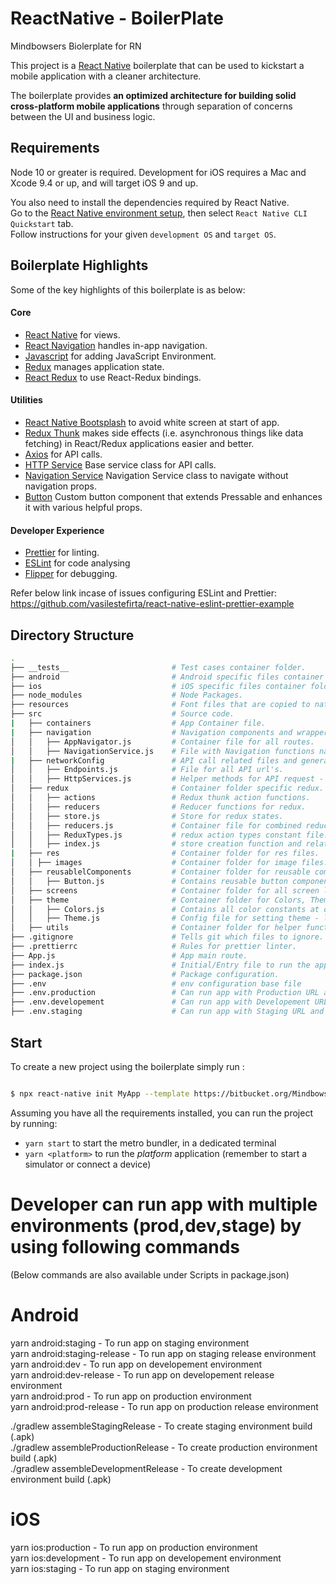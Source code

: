# ReactNative - BoilerPlate

Mindbowsers Biolerplate for RN

This project is a [React Native](https://facebook.github.io/react-native/) boilerplate that can be used to kickstart a mobile application with a cleaner architecture.

The boilerplate provides **an optimized architecture for building solid cross-platform mobile applications** through separation of concerns between the UI and business logic.

## Requirements

Node 10 or greater is required. Development for iOS requires a Mac and Xcode 9.4 or up, and will target iOS 9 and up.

You also need to install the dependencies required by React Native.  
Go to the [React Native environment setup](https://reactnative.dev/docs/environment-setup), then select `React Native CLI Quickstart` tab.  
Follow instructions for your given `development OS` and `target OS`.

## Boilerplate Highlights

Some of the key highlights of this boilerplate is as below:

#### Core

- [React Native](https://github.com/facebook/react-nativee) for views.
- [React Navigation](https://github.com/react-navigation/react-navigation) handles in-app navigation.
- [Javascript](https://reactnative.dev/docs/javascript-environment) for adding JavaScript Environment.
- [Redux](https://github.com/reactjs/redux) manages application state.
- [React Redux](https://github.com/reactjs/react-redux) to use React-Redux bindings.

#### Utilities

- [React Native Bootsplash](https://www.npmjs.com/package/react-native-bootsplash) to avoid white screen at start of app.
- [Redux Thunk](https://github.com/reduxjs/redux-thunk) makes side effects (i.e. asynchronous things like data fetching) in React/Redux applications easier and better.
- [Axios](https://github.com/axios/axios) for API calls.
- [HTTP Service](https://bitbucket.org/Mindbowser/reactnative-boilerplate/src/master/src/networkConfig/HttpServices.js) Base service class for API calls.
- [Navigation Service](https://bitbucket.org/Mindbowser/reactnative-boilerplate/src/master/src/navigation/NavigationService.js) Navigation Service class to navigate without navigation props.
- [Button](https://bitbucket.org/Mindbowser/reactnative-boilerplate/src/master/src/reusableComponents/Button.js) Custom button component that extends Pressable and enhances it with various helpful props.

#### Developer Experience

- [Prettier](https://prettier.io/) for linting.
- [ESLint](https://eslint.org/) for code analysing
- [Flipper](https://fbflipper.com/) for debugging.

Refer below link incase of issues configuring ESLint and Prettier:
https://github.com/vasilestefirta/react-native-eslint-prettier-example

## Directory Structure

```bash
.
├── __tests__                       # Test cases container folder.
├── android                         # Android specific files container folder.
├── ios                             # iOS specific files container folder.
├── node_modules                    # Node Packages.
├── resources                       # Font files that are copied to native folder when building.
├── src                             # Source code.
|   ├── containers                  # App Container file.
|   ├── navigation                  # Navigation components and wrappers.
│   │   ├── AppNavigator.js         # Container file for all routes.
│   │   ├── NavigationService.js    # File with Navigation functions navigate, replace, go back etc..
|   ├── networkConfig               # API call related files and general services related files.
│   │   ├── Endpoints.js            # File for all API url's.
│   │   ├── HttpServices.js         # Helper methods for API request - POST, GET, PUT, DELETE etc..
│   ├── redux                       # Container folder specific redux.
│   │   ├── actions                 # Redux thunk action functions.
│   │   ├── reducers                # Reducer functions for redux.
│   │   ├── store.js                # Store for redux states.
│   │   ├── reducers.js             # Container file for combined reducers.
│   │   ├── ReduxTypes.js           # redux action types constant file.
│   │   ├── index.js                # store creation function and related file.
|   ├── res                         # Container folder for res files.
│   │ ├── images                    # Container folder for image files.
│   ├── reusablelComponents         # Container folder for reusable components through out the app.
│   │   ├── Button.js               # Contains reusable button component.
│   ├── screens                     # Container folder for all screen level components.
│   ├── theme                       # Container folder for Colors, Theme related files.
│   │   ├── Colors.js               # Contains all color constants at one place.
│   │   ├── Theme.js                # Config file for setting theme - light, dark etc..
│   ├── utils                       # Container folder for helper functions.
├── .gitignore                      # Tells git which files to ignore.
├── .prettierrc                     # Rules for prettier linter.
├── App.js                          # App main route.
├── index.js                        # Initial/Entry file to run the app.
├── package.json                    # Package configuration.
├── .env                            # env configuration base file
├── .env.production                 # Can run app with Production URL and Constants
├── .env.developement               # Can run app with Developement URL and Constants
├── .env.staging                    # Can run app with Staging URL and Constants
```

## Start

To create a new project using the boilerplate simply run :

```bash

$ npx react-native init MyApp --template https://bitbucket.org/Mindbowser/reactnative-boilerplate

```

Assuming you have all the requirements installed, you can run the project by running:

- `yarn start` to start the metro bundler, in a dedicated terminal
- `yarn <platform>` to run the _platform_ application (remember to start a simulator or connect a device)

# Developer can run app with multiple environments (prod,dev,stage) by using following commands

(Below commands are also available under Scripts in package.json)

# Android

yarn android:staging - To run app on staging environment  
yarn android:staging-release - To run app on staging release environment  
yarn android:dev - To run app on developement environment  
yarn android:dev-release - To run app on developement release environment  
yarn android:prod - To run app on production environment  
yarn android:prod-release - To run app on production release environment

./gradlew assembleStagingRelease - To create staging environment build (.apk)  
./gradlew assembleProductionRelease - To create production environment build (.apk)  
./gradlew assembleDevelopmentRelease - To create development environment build (.apk)  

# iOS

yarn ios:production - To run app on production environment  
yarn ios:development - To run app on developement environment  
yarn ios:staging - To run app on staging environment
